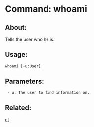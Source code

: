Command: whoami
====================

About:
--------------------
Tells the user who he is.

Usage:
--------------------
```
whoami [-u:User] 
```

Parameters:
--------------------
```
 - u: The user to find information on.

```

Related:
--------------------
[ct](index.md)
